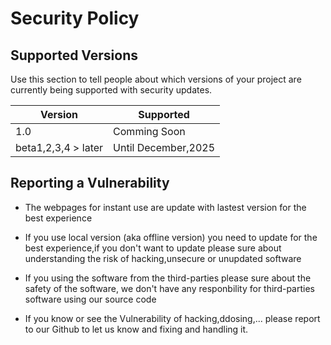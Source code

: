# Security Policy

## Supported Versions

Use this section to tell people about which versions of your project are
currently being supported with security updates.

| Version | Supported          |
| ------- | ------------------ |
| 1.0 | Comming Soon |
| beta1,2,3,4 > later | Until December,2025 |

## Reporting a Vulnerability

- The webpages for instant use are update with lastest version for the best experience

- If you use local version (aka offline version) you need to update for the best experience,if you don't want to update please sure about understanding the risk of hacking,unsecure or unupdated software

- If you using the software from the third-parties please sure about the safety of the software, we don't have any responbility for third-parties software using our source code 

- If you know or see the Vulnerability of hacking,ddosing,... please report to our Github to let us know and fixing and handling it.
